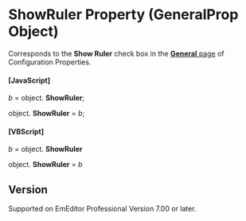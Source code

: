 # ShowRuler Property (GeneralProp Object)

Corresponds to the **Show Ruler** check box in the
[**General** page](../../dlg/properties/general/index) of Configuration Properties.

#### \[JavaScript\]

_b_ =
object. **ShowRuler**;

object. **ShowRuler** = _b_;

#### \[VBScript\]

_b_ =
object. **ShowRuler**

object. **ShowRuler** = _b_

## Version

Supported on EmEditor Professional Version 7.00 or later.
